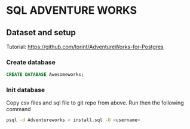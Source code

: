 # SQL ADVENTURE WORKS 

## Dataset and setup
Tutorial: https://github.com/lorint/AdventureWorks-for-Postgres

### Create database
```sql
CREATE DATABASE Awesomeworks;
```

### Init database
Copy csv files and sql file to git repo from above. Run then the following command 
```zsh
psql -d Adventureworks < install.sql -U <username>
```